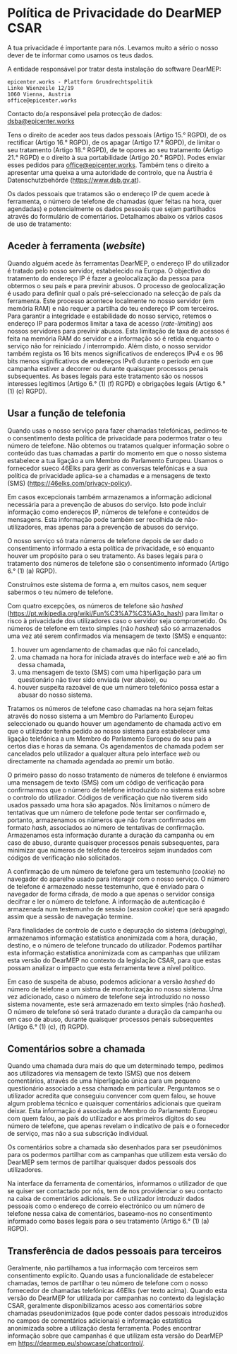 # Política de Privacidade do DearMEP CSAR

A tua privacidade é importante para nós. Levamos muito a sério o nosso dever de te informar como usamos os teus dados.

A entidade responsável por tratar desta instalação do software DearMEP:

```
epicenter.works - Plattform Grundrechtspolitik
Linke Wienzeile 12/19
1060 Vienna, Austria
office@epicenter.works
```

Contacto do/a responsável pela protecção de dados: <dsba@epicenter.works>

Tens o direito de aceder aos teus dados pessoais (Artigo 15.° RGPD), de os rectificar (Artigo 16.° RGPD), de os apagar (Artigo 17.° RGPD), de limitar o seu tratamento (Artigo 18.° RGPD), de te opores ao seu tratamento (Artigo 21.° RGPD) e o direito à sua portabilidade (Artigo 20.° RGPD).
Podes enviar esses pedidos para <office@epicenter.works>.
Também tens o direito a apresentar uma queixa a uma autoridade de controlo, que na Áustria é Datenschutzbehörde (<https://www.dsb.gv.at>).

Os dados pessoais que tratamos são o endereço IP de quem acede à ferramenta, o número de telefone de chamadas (quer feitas na hora, quer agendadas) e potencialmente os dados pessoais que sejam partilhados através do formulário de comentários.
Detalhamos abaixo os vários casos de uso de tratamento:

## Aceder à ferramenta (*website*)

Quando alguém acede às ferramentas DearMEP, o endereço IP do utilizador é tratado pelo nosso servidor, estabelecido na Europa.
O objectivo do tratamento do endereço IP é fazer a geolocalização da pessoa para obtermos o seu país e para previnir abusos.
O processo de geolocalização é usado para definir qual o país pré-seleccionado na selecção de país da ferramenta.
Este processo acontece localmente no nosso servidor (em memória RAM) e não requer a partilha do teu endereço IP com terceiros.
Para garantir a integridade e estabilidade do nosso serviço, retemos o endereço IP para podermos limitar a taxa de acesso (*rate-limiting*) aos nossos servidores para previnir abusos.
Esta limitação de taxa de acessos é feita na memória RAM do servidor e a informação só é retida enquanto o serviço não for reiniciado / interrompido.
Além disto, o nosso servidor também regista os 16 bits menos significativos de endereços IPv4 e os 96 bits menos significativos de endereços IPv6 durante o período em que campanha estiver a decorrer ou durante quaisquer processos penais subsequentes.
As bases legais para este tratamento são os nossos interesses legítimos (Artigo 6.° (1) (f) RGPD) e obrigações legais (Artigo 6.° (1) (c) RGPD).

## Usar a função de telefonia

Quando usas o nosso serviço para fazer chamadas telefónicas, pedimos-te o consentimento desta política de privacidade para podermos tratar o teu número de telefone.
Não obtemos ou tratamos qualquer informação sobre o conteúdo das tuas chamadas a partir do momento em que o nosso sistema estabelece a tua ligação a um Membro do Parlamento Europeu.
Usamos o fornecedor sueco 46Elks para gerir as conversas telefónicas e a sua política de privacidade aplica-se a chamadas e a mensagens de texto (SMS) (<https://46elks.com/privacy-policy>).

Em casos excepcionais também armazenamos a informação adicional necessária para a prevenção de abusos do serviço.
Isto pode incluir informação como endereços IP, números de telefone e conteúdos de mensagens.
Esta informação pode também ser recolhida de não-utilizadores, mas apenas para a prevenção de abusos do serviço.

O nosso serviço só trata números de telefone depois de ser dado o consentimento informado a esta política de privacidade, e só enquanto houver um propósito para o seu tratamento.
As bases legais para o tratamento dos números de telefone são o consentimento informado (Artigo 6.° (1) (a) RGPD).

Construímos este sistema de forma a, em muitos casos, nem sequer sabermos o teu número de telefone.

Com quatro excepções, os números de telefone são *hashed* (<https://pt.wikipedia.org/wiki/Fun%C3%A7%C3%A3o_hash>) para limitar o risco à privacidade dos utilizadores caso o servidor seja comprometido.
Os números de telefone em texto simples (não *hashed*) são só armazenados uma vez até serem confirmados via mensagem de texto (SMS) e enquanto:
1) houver um agendamento de chamadas que não foi cancelado,
2) uma chamada na hora for iniciada através do interface *web* e até ao fim dessa chamada,
3) uma mensagem de texto (SMS) com uma hiperligação para um questionário não tiver sido enviada (ver abaixo), ou
4) houver suspeita razoável de que um número telefónico possa estar a abusar do nosso sistema.

Tratamos os números de telefone caso chamadas na hora sejam feitas através do nosso sistema a um Membro do Parlamento Europeu seleccionado ou quando houver um agendamento de chamada activo em que o utilizador tenha pedido ao nosso sistema para estabelecer uma ligação telefónica a um Membro do Parlamento Europeu do seu país a certos dias e horas da semana.
Os agendamentos de chamada podem ser cancelados pelo utilizador a qualquer altura pelo interface *web* ou directamente na chamada agendada ao premir um botão.

O primeiro passo do nosso tratamento de números de telefone é enviarmos uma mensagem de texto (SMS) com um código de verificação para confirmarmos que o número de telefone introduzido no sistema está sobre o controlo do utilizador.
Códigos de verificação que não tiverem sido usados passado uma hora são apagados.
Nós limitamos o número de tentativas que um número de telefone pode tentar ser confirmado e, portanto, armazenamos os números que não foram confirmados em formato *hash*, associados ao número de tentativas de confirmação.
Armazenamos esta informação durante a duração da campanha ou em caso de abuso, durante quaisquer processos penais subsequentes, para minimizar que números de telefone de terceiros sejam inundados com códigos de verificação não solicitados.

A confirmação de um número de telefone gera um testemunho (*cookie*) no navegador do aparelho usado para interagir com o nosso serviço.
O número de telefone é armazenado nesse testemunho, que é enviado para o navegador de forma cifrada, de modo a que apenas o servidor consiga decifrar e ler o número de telefone.
A informação de autenticação é armazenada num testemunho de sessão (*session cookie*) que será apagado assim que a sessão de navegação termine.

Para finalidades de controlo de custo e depuração do sistema (*debugging*), armazenamos informação estatística anonimizada com a hora, duração, destino, e o número de telefone truncado do utilizador.
Podemos partilhar esta informação estatística anonimizada com as campanhas que utilizam esta versão do DearMEP no contexto da legislação CSAR, para que estas possam analizar o impacto que esta ferramenta teve a nível político.

Em caso de suspeita de abuso, podemos adicionar a versão *hashed* do número de telefone a um sistma de monitorização no nosso sistema.
Uma vez adicionado, caso o número de telefone seja introduzido no nosso sistema novamente, este será armazenado em texto simples (não *hashed*).
O número de telefone só será tratado durante a duração da campanha ou em caso de abuso, durante quaisquer processos penais subsequentes (Artigo 6.° (1) (c), (f) RGPD).

## Comentários sobre a chamada

Quando uma chamada dura mais do que um determinado tempo, pedimos aos utilizadores via mensagem de texto (SMS) que nos deixem comentários, através de uma hiperligação única para um pequeno questionário associado a essa chamada em particular.
Perguntamos se o utilizador acredita que conseguiu convencer com quem falou, se houve algum problema técnico e quaisquer comentários adicionais que queiram deixar.
Esta informação é associada ao Membro do Parlamento Europeu com quem falou, ao país do utilizador e aos primeiros dígitos do seu número de telefone, que apenas revelam o indicativo de país e o fornecedor de serviço, mas não a sua subscrição individual.

Os comentários sobre a chamada são desenhados para ser pseudónimos para os podermos partilhar com as campanhas que utilizem esta versão do DearMEP sem termos de partilhar quaisquer dados pessoais dos utilizadores.

Na interface da ferramenta de comentários, informamos o utilizador de que se quiser ser contactado por nós, tem de nos providenciar o seu contacto na caixa de comentários adicionais.
Se o utilizador introduzir dados pessoais como o endereço de correio electrónico ou um número de telefone nessa caixa de comentários, baseamo-nos no consentimento informado como bases legais para o seu tratamento (Artigo 6.° (1) (a) RGPD).

## Transferência de dados pessoais para terceiros

Geralmente, não partilhamos a tua informação com terceiros sem consentimento explícito.
Quando usas a funcionalidade de estabelecer chamadas, temos de partilhar o teu número de telefone com o nosso fornecedor de chamadas telefónicas 46Elks (ver texto acima).
Quando esta versão do DearMEP for utilizada por campanhas no contexto da legislação CSAR, geralmente disponibilizamos acesso aos comentários sobre chamadas pseudonimizados (que pode conter dados pessoais introduzidos no campos de comentários adicionais) e informação estatística anonimizada sobre a utilização desta ferramenta.
Podes encontrar informação sobre que campanhas é que utilizam esta versão do DearMEP em <https://dearmep.eu/showcase/chatcontrol/>.

